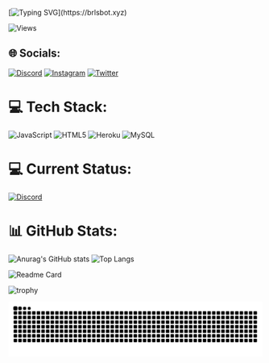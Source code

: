 [![Typing SVG](https://readme-typing-svg.herokuapp.com?font=roboto&color=%23F7C51D&size=18&vCenter=true&height=16&lines=👋+Hey+there,+I'm+Marshy.)](https://brlsbot.xyz)

![Views](https://komarev.com/ghpvc/?username=marshxan&style=flat-square&color=ff69b4)





## 🌐 Socials:
[![Discord](https://img.shields.io/badge/Discord-%237289DA.svg?logo=discord&logoColor=white)](htttps://discord.gg/dB7aTvKfpf) [![Instagram](https://img.shields.io/badge/Instagram-%23E4405F.svg?logo=Instagram&logoColor=white)](https://instagram.com/r.marshyy_) [![Twitter](https://img.shields.io/badge/Twitter-%231DA1F2.svg?logo=Twitter&logoColor=white)](https://twitter.com/marshxan) 





# 💻 Tech Stack:
![JavaScript](https://img.shields.io/badge/javascript-%23323330.svg?style=for-the-badge&logo=javascript&logoColor=%23F7DF1E)  ![HTML5](https://img.shields.io/badge/html5-%23E34F26.svg?style=for-the-badge&logo=html5&logoColor=white) ![Heroku](https://img.shields.io/badge/heroku-%23430098.svg?style=for-the-badge&logo=heroku&logoColor=white)  ![MySQL](https://img.shields.io/badge/mysql-%2300f.svg?style=for-the-badge&logo=mysql&logoColor=white)

 

# 💻 Current Status:
[![Discord](https://lanyard.cnrad.dev/api/931980616344416316)](https://discord.gg/dB7aTvKfpf)


# 📊 GitHub Stats:

![Anurag's GitHub stats](https://github-readme-stats.vercel.app/api?username=Marshxan&show_icons=true&theme=dracula)   ![Top Langs](https://github-readme-stats.vercel.app/api/top-langs/?username=Marshxan&layout=compact&theme=dracula&langs_count=8)    

![Readme Card](https://github-readme-stats.vercel.app/api/pin/?username=Marshxan&repo=Advanced-Spawn-DV&theme=dracula)


![trophy](https://github-profile-trophy.vercel.app/?username=Marshxan&theme=onestar&no-bg=false&title=Organizations,Commits,Repositories)





<p align="center">
<img src="https://github.com/VishwaGauravIn/VishwaGauravIn/blob/output/github-contribution-grid-snake.svg">
</p>
